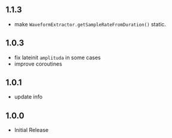 ## 1.1.3
* make `WaveformExtractor.getSampleRateFromDuration()` static.

## 1.0.3
* fix lateinit `amplituda` in some cases
* improve coroutines

## 1.0.1
* update info

## 1.0.0

* Initial Release
